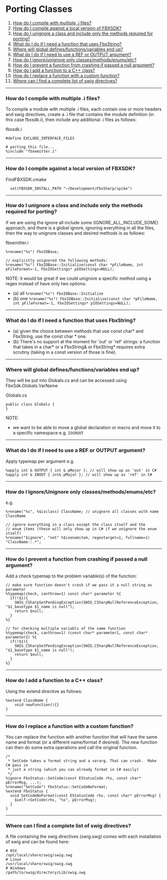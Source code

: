 # Porting Classes

1. [How do I compile with multiple .i files?](#how-do-i-compile-with-multiple-i-files)
2. [How do I compile against a local version of FBXSDK?](#how-do-i-compile-against-a-local-version-of-fbxsdk)
3. [How do I unignore a class and include only the methods required for porting?](#how-do-i-unignore-a-class-and-include-only-the-methods-required-for-porting)
4. [What do I do if I need a function that uses FbxString?](#what-do-i-do-if-i-need-a-function-that-uses-fbxstring)
5. [Where will global defines/functions/variables end up?](#where-will-global-definesfunctionsvariables-end-up)
6. [What do I do if I need to use a REF or OUTPUT argument?](#what-do-i-do-if-i-need-to-use-a-ref-or-output-argument)
7. [How do I ignore/unignore only classes/methods/enums/etc?](#how-do-i-ignoreunignore-only-classesmethodsenumsetc)
8. [How do I prevent a function from crashing if passed a null argument?](#how-do-i-prevent-a-function-from-crashing-if-passed-a-null-argument)
9. [How do I add a function to a C++ class?](#how-do-i-add-a-function-to-a-c-class)
10. [How do I replace a function with a custom function?](#how-do-i-replace-a-function-with-a-custom-function)
11. [Where can I find a complete list of swig directives?](#where-can-i-find-a-complete-list-of-swig-directives)
---
### How do I compile with multiple .i files?

To compile a module with multiple .i files, each contain one or more headers and swig directives, create a .i file that contains the module definition (in this case fbxsdk.i), then include any additional .i files as follows:

fbxsdk.i
```
#define EXCLUDE_INTERFACE_FILES

# porting this file...
%include "fbxemitter.i"
```
---
### How do I compile against a local version of FBXSDK?

FindFBXSDK.cmake
```
  set(FBXSDK_INSTALL_PATH "~/Development/FbxSharp/spike")
```
---
### How do I unignore a class and include only the methods required for porting?

If we are using the ignore all include some (IGNORE_ALL_INCLUDE_SOME) approach, and there is a global ignore, ignoring everything in all the files, then the way to unignore classes and desired methods is as follows:

fbxemitter.i
```
%rename("%s") FbxIOBase;

// explicitly unignored the following methods:
%rename("%s") FbxIOBase::Initialize(const char *pFileName, int pFileFormat=-1, FbxIOSettings* pIOSettings=NULL);
```

NOTE: it would be great if we could unignore a specific method using a regex instead of have only two options:
* (a)  all ```%rename("%s") FbxIOBase::Initialize```
* (b)  one ```%rename("%s") FbxIOBase::Initialize(const char *pFileName, int pFileFormat=-1, FbxIOSettings* pIOSettings=NULL);```
---

### What do I do if I need a function that uses FbxString?

* (a) given the choice between methods that use const char* and FbxString, use the const char * one. 
* (b) There's no support at the moment for 'out' or 'ref' strings: a function that takes in a char* or a FbxString& or FbxString* requires extra scrutiny (taking in a const version of those is fine).
---

### Where will global defines/functions/variables end up?

They will be put into Globals.cs and can be accessed using FbxSdk.Globals.VarName

Globals.cs
```
public class Globals {
}
```

NOTE:
* we want to be able to move a global declaration or macro and move it to a specific namespace e.g. ```IOSROOT```
---
### What do I do if I need to use a REF or OUTPUT argument?

Apply typemap per argument e.g.
```
%apply int & OUTPUT { int & pMajor }; // will show up as 'out' in C#
%apply int & INOUT { int& pMajor }; // will show up as 'ref' in C#
```
---
### How do I Ignore/Unignore only classes/methods/enums/etc?

e.g.
```
%rename("%s", %$isclass) ClassName; // unignore all classes with name ClassName

// ignore everything in a class except the class itself and the 
// enum items (these will only show up in C# if we unignore the enum itself)
%rename("$ignore", "not" %$isenumitem, regextarget=1, fullname=1) "ClassName::.*";
```
---
### How do I prevent a function from crashing if passed a null argument?

Add a check typemap to the problem variable(s) of the function:
```
// make sure function doesn't crash if we pass it a null string as parameter
%typemap(check, canthrow=1) const char* parameter %{
  if(!$1){
    SWIG_CSharpSetPendingException(SWIG_CSharpNullReferenceException, "$1_basetype $1_name is null");
    return $null;
  }
%}

// for checking multiple variabls of the same function
%typemap(check, canthrow=1) (const char* parameter1, const char* parameter2) %{
  if(!$1){
    SWIG_CSharpSetPendingException(SWIG_CSharpNullReferenceException, "$1_basetype $1_name is null");
    return $null;
  }
%}
```
---
### How do I add a function to a C++ class?

Using the extend directive as follows:

```
%extend ClassName {
    void newFunction(){}
}
```
---
### How do I replace a function with a custom function?

You can replace the function with another function that will have the same name and format (or a different name/format if desired).  The new function can then do some extra operations and call the original function.

```
/*
 * SetCode takes a format string and a vararg. That can crash.  Make C# pass in
 * just a string (which you can already format in C# easily)
 */
%ignore FbxStatus::SetCode(const EStatusCode rhs, const char* pErrorMsg, ...);
%rename("SetCode") FbxStatus::SetCodeNoFormat;
%extend FbxStatus {
  void SetCodeNoFormat(const EStatusCode rhs, const char* pErrorMsg) {
    $self->SetCode(rhs, "%s", pErrorMsg);
  }
}
```
---
### Where can I find a complete list of swig directives?

A file containing the swig directives (swig.swg) comes with each installation of swig and can be found here: 
```
# OSX
/opt/local/share/swig/swig.swg
# Linux
/usr/local/share/swig/swig.swg
# Windows
/path/to/swig/directory/Lib/swig.swg
```
